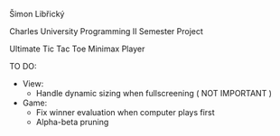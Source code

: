 Šimon Libřický

Charles University Programming II Semester Project

Ultimate Tic Tac Toe Minimax Player

TO DO:
 - View:
    - Handle dynamic sizing when fullscreening ( NOT IMPORTANT )
 - Game:
    - Fix winner evaluation when computer plays first
    - Alpha-beta pruning